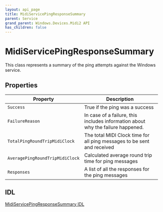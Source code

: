```yaml
---
layout: api_page
title: MidiServicePingResponseSummary
parent: Service
grand_parent: Windows.Devices.Midi2 API
has_children: false
---
```


# MidiServicePingResponseSummary

This class represents a summary of the ping attempts against the Windows service.

## Properties

| Property | Description |
|---|---|
| `Success` | True if the ping was a success |
| `FailureReason` | In case of a failure, this includes information about why the failure happened. |
| `TotalPingRoundTripMidiClock` | The total MIDI Clock time for all ping messages to be sent and received |
| `AveragePingRoundTripMidiClock` | Calculated average round trip time for ping messages |
| `Responses` | A list of all the responses for the ping messages |

## IDL

[MidiServicePingResponseSummary IDL](https://github.com/microsoft/MIDI/blob/main/src/api/Client/Midi2Client/MidiServicePingResponseSummary.idl)

